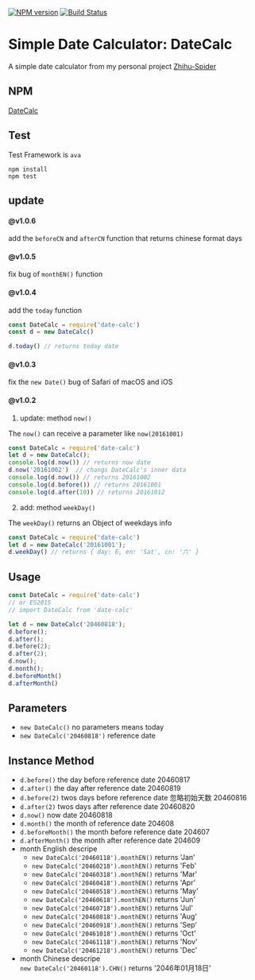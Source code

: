 [![NPM version][npm-image]][npm-url] [![Build Status][travis-image]][travis-url]

# Simple Date Calculator: DateCalc

A simple date calculator from my personal project [Zhihu-Spider](https://github.com/ccforward/zhihu)


## NPM

[DateCalc](https://www.npmjs.com/package/date-calc)

## Test
Test Framework is `ava` 

``` shell
npm install
npm test
```

## update

#### @v1.0.6
add the `beforeCN` and `afterCN` function that returns chinese format days

#### @v1.0.5
fix bug of `monthEN()` function

#### @v1.0.4
add the `today` function 

```js
const DateCalc = require('date-calc')
const d = new DateCalc()

d.today() // returns today date

```

#### @v1.0.3

fix the `new Date()` bug of Safari of macOS and iOS

#### @v1.0.2

1. update: method `now()`

  The `now()` can receive a parameter like `now(20161001)`

  ``` js
  const DateCalc = require('date-calc')
  let d = new DateCalc();
  console.log(d.now()) // returns now date
  d.now('20161002')  // changs DateCalc's inner data
  console.log(d.now()) // returns 20161002
  console.log(d.before()) // returns 20161001
  console.log(d.after(10)) // returns 20161012
  ```

2. add: method `weekDay()`
  
  The `weekDay()` returns an Object of weekdays info

  ``` js
  const DateCalc = require('date-calc')
  let d = new DateCalc('20161001');
  d.weekDay() // returns { day: 6, en: 'Sat', cn: '六' }
  ```

## Usage

``` js
const DateCalc = require('date-calc')
// or ES2015
// import DateCalc from 'date-calc'

let d = new DateCalc('20460818');
d.before();
d.after();
d.before(2);
d.after(2);
d.now();
d.month();
d.beforeMonth()
d.afterMonth()

```

## Parameters

* `new DateCalc()` no parameters means today
* `new DateCalc('20460818')`  reference date

## Instance Method

* `d.before()` the day before reference date 20460817
* `d.after()` the day after reference date 20460819
* `d.before(2)` twos days before reference date 忽略初始天数 20460816
* `d.after(2)` twos days after reference date 20460820
* `d.now()` now date 20460818
* `d.month()` the month of reference date 204608
* `d.beforeMonth()` the month before reference date 204607
* `d.afterMonth()` the month after reference date 204609
* month English descripe
  * `new DateCalc('20460118').monthEN()` returns 'Jan'
  * `new DateCalc('20460218').monthEN()` returns 'Feb'
  * `new DateCalc('20460318').monthEN()` returns 'Mar'
  * `new DateCalc('20460418').monthEN()` returns 'Apr'
  * `new DateCalc('20460518').monthEN()` returns 'May'
  * `new DateCalc('20460618').monthEN()` returns 'Jun'
  * `new DateCalc('20460718').monthEN()` returns 'Jul'
  * `new DateCalc('20460818').monthEN()` returns 'Aug'
  * `new DateCalc('20460918').monthEN()` returns 'Sep'
  * `new DateCalc('20461018').monthEN()` returns 'Oct'
  * `new DateCalc('20461118').monthEN()` returns 'Nov'
  * `new DateCalc('20461218').monthEN()` returns 'Dec'
* month Chinese descripe  
  `new DateCalc('20460118').CHN()` returns '2046年01月18日'

[downloads-image]: https://img.shields.io/npm/dm/date-calc.svg
[npm-url]: https://www.npmjs.com/package/date-calc
[npm-image]: https://img.shields.io/npm/v/date-calc.svg

[travis-url]: https://travis-ci.org/ccforward/date-calc
[travis-image]: https://travis-ci.org/ccforward/date-calc.svg?branch=master